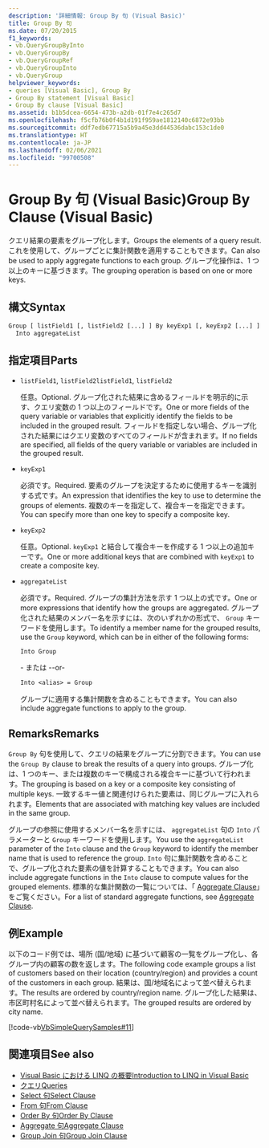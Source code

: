 ```yaml
---
description: '詳細情報: Group By 句 (Visual Basic)'
title: Group By 句
ms.date: 07/20/2015
f1_keywords:
- vb.QueryGroupByInto
- vb.QueryGroupBy
- vb.QueryGroupRef
- vb.QueryGroupInto
- vb.QueryGroup
helpviewer_keywords:
- queries [Visual Basic], Group By
- Group By statement [Visual Basic]
- Group By clause [Visual Basic]
ms.assetid: b1b5dcea-6654-473b-a2db-01f7e4c265d7
ms.openlocfilehash: f5cfb76b0f4b1d191f959ae1812140c6872e93bb
ms.sourcegitcommit: ddf7edb67715a5b9a45e3dd44536dabc153c1de0
ms.translationtype: HT
ms.contentlocale: ja-JP
ms.lasthandoff: 02/06/2021
ms.locfileid: "99700508"
---
```

# <a name="group-by-clause-visual-basic"></a><span data-ttu-id="125f5-103">Group By 句 (Visual Basic)</span><span class="sxs-lookup"><span data-stu-id="125f5-103">Group By Clause (Visual Basic)</span></span>

<span data-ttu-id="125f5-104">クエリ結果の要素をグループ化します。</span><span class="sxs-lookup"><span data-stu-id="125f5-104">Groups the elements of a query result.</span></span> <span data-ttu-id="125f5-105">これを使用して、グループごとに集計関数を適用することもできます。</span><span class="sxs-lookup"><span data-stu-id="125f5-105">Can also be used to apply aggregate functions to each group.</span></span> <span data-ttu-id="125f5-106">グループ化操作は、1 つ以上のキーに基づきます。</span><span class="sxs-lookup"><span data-stu-id="125f5-106">The grouping operation is based on one or more keys.</span></span>  
  
## <a name="syntax"></a><span data-ttu-id="125f5-107">構文</span><span class="sxs-lookup"><span data-stu-id="125f5-107">Syntax</span></span>  
  
```vb  
Group [ listField1 [, listField2 [...] ] By keyExp1 [, keyExp2 [...] ]  
  Into aggregateList  
```  
  
## <a name="parts"></a><span data-ttu-id="125f5-108">指定項目</span><span class="sxs-lookup"><span data-stu-id="125f5-108">Parts</span></span>  
  
- <span data-ttu-id="125f5-109">`listField1`, `listField2`</span><span class="sxs-lookup"><span data-stu-id="125f5-109">`listField1`, `listField2`</span></span>  
  
     <span data-ttu-id="125f5-110">任意。</span><span class="sxs-lookup"><span data-stu-id="125f5-110">Optional.</span></span> <span data-ttu-id="125f5-111">グループ化された結果に含めるフィールドを明示的に示す、クエリ変数の 1 つ以上のフィールドです。</span><span class="sxs-lookup"><span data-stu-id="125f5-111">One or more fields of the query variable or variables that explicitly identify the fields to be included in the grouped result.</span></span> <span data-ttu-id="125f5-112">フィールドを指定しない場合、グループ化された結果にはクエリ変数のすべてのフィールドが含まれます。</span><span class="sxs-lookup"><span data-stu-id="125f5-112">If no fields are specified, all fields of the query variable or variables are included in the grouped result.</span></span>  
  
- `keyExp1`  
  
     <span data-ttu-id="125f5-113">必須です。</span><span class="sxs-lookup"><span data-stu-id="125f5-113">Required.</span></span> <span data-ttu-id="125f5-114">要素のグループを決定するために使用するキーを識別する式です。</span><span class="sxs-lookup"><span data-stu-id="125f5-114">An expression that identifies the key to use to determine the groups of elements.</span></span> <span data-ttu-id="125f5-115">複数のキーを指定して、複合キーを指定できます。</span><span class="sxs-lookup"><span data-stu-id="125f5-115">You can specify more than one key to specify a composite key.</span></span>  
  
- `keyExp2`  
  
     <span data-ttu-id="125f5-116">任意。</span><span class="sxs-lookup"><span data-stu-id="125f5-116">Optional.</span></span> <span data-ttu-id="125f5-117">`keyExp1` と結合して複合キーを作成する 1 つ以上の追加キーです。</span><span class="sxs-lookup"><span data-stu-id="125f5-117">One or more additional keys that are combined with `keyExp1` to create a composite key.</span></span>  
  
- `aggregateList`  
  
     <span data-ttu-id="125f5-118">必須です。</span><span class="sxs-lookup"><span data-stu-id="125f5-118">Required.</span></span> <span data-ttu-id="125f5-119">グループの集計方法を示す 1 つ以上の式です。</span><span class="sxs-lookup"><span data-stu-id="125f5-119">One or more expressions that identify how the groups are aggregated.</span></span> <span data-ttu-id="125f5-120">グループ化された結果のメンバー名を示すには、次のいずれかの形式で、 `Group` キーワードを使用します。</span><span class="sxs-lookup"><span data-stu-id="125f5-120">To identify a member name for the grouped results, use the `Group` keyword, which can be in either of the following forms:</span></span>  
  
    ```vb  
    Into Group  
    ```  
  
     <span data-ttu-id="125f5-121">\- または -</span><span class="sxs-lookup"><span data-stu-id="125f5-121">-or-</span></span>  
  
    ```vb  
    Into <alias> = Group  
    ```  
  
     <span data-ttu-id="125f5-122">グループに適用する集計関数を含めることもできます。</span><span class="sxs-lookup"><span data-stu-id="125f5-122">You can also include aggregate functions to apply to the group.</span></span>  
  
## <a name="remarks"></a><span data-ttu-id="125f5-123">Remarks</span><span class="sxs-lookup"><span data-stu-id="125f5-123">Remarks</span></span>  

 <span data-ttu-id="125f5-124">`Group By` 句を使用して、クエリの結果をグループに分割できます。</span><span class="sxs-lookup"><span data-stu-id="125f5-124">You can use the `Group By` clause to break the results of a query into groups.</span></span> <span data-ttu-id="125f5-125">グループ化は、1 つのキー、または複数のキーで構成される複合キーに基づいて行われます。</span><span class="sxs-lookup"><span data-stu-id="125f5-125">The grouping is based on a key or a composite key consisting of multiple keys.</span></span> <span data-ttu-id="125f5-126">一致するキー値と関連付けられた要素は、同じグループに入れられます。</span><span class="sxs-lookup"><span data-stu-id="125f5-126">Elements that are associated with matching key values are included in the same group.</span></span>  
  
 <span data-ttu-id="125f5-127">グループの参照に使用するメンバー名を示すには、 `aggregateList` 句の `Into` パラメーターと `Group` キーワードを使用します。</span><span class="sxs-lookup"><span data-stu-id="125f5-127">You use the `aggregateList` parameter of the `Into` clause and the `Group` keyword to identify the member name that is used to reference the group.</span></span> <span data-ttu-id="125f5-128">`Into` 句に集計関数を含めることで、グループ化された要素の値を計算することもできます。</span><span class="sxs-lookup"><span data-stu-id="125f5-128">You can also include aggregate functions in the `Into` clause to compute values for the grouped elements.</span></span> <span data-ttu-id="125f5-129">標準的な集計関数の一覧については、「 [Aggregate Clause](aggregate-clause.md)」をご覧ください。</span><span class="sxs-lookup"><span data-stu-id="125f5-129">For a list of standard aggregate functions, see [Aggregate Clause](aggregate-clause.md).</span></span>  
  
## <a name="example"></a><span data-ttu-id="125f5-130">例</span><span class="sxs-lookup"><span data-stu-id="125f5-130">Example</span></span>  

 <span data-ttu-id="125f5-131">以下のコード例では、場所 (国/地域) に基づいて顧客の一覧をグループ化し、各グループ内の顧客の数を返します。</span><span class="sxs-lookup"><span data-stu-id="125f5-131">The following code example groups a list of customers based on their location (country/region) and provides a count of the customers in each group.</span></span> <span data-ttu-id="125f5-132">結果は、国/地域名によって並べ替えられます。</span><span class="sxs-lookup"><span data-stu-id="125f5-132">The results are ordered by country/region name.</span></span> <span data-ttu-id="125f5-133">グループ化した結果は、市区町村名によって並べ替えられます。</span><span class="sxs-lookup"><span data-stu-id="125f5-133">The grouped results are ordered by city name.</span></span>  
  
 [!code-vb[VbSimpleQuerySamples#11](~/samples/snippets/visualbasic/VS_Snippets_VBCSharp/VbSimpleQuerySamples/VB/QuerySamples1.vb#11)]  
  
## <a name="see-also"></a><span data-ttu-id="125f5-134">関連項目</span><span class="sxs-lookup"><span data-stu-id="125f5-134">See also</span></span>

- [<span data-ttu-id="125f5-135">Visual Basic における LINQ の概要</span><span class="sxs-lookup"><span data-stu-id="125f5-135">Introduction to LINQ in Visual Basic</span></span>](../../programming-guide/language-features/linq/introduction-to-linq.md)
- [<span data-ttu-id="125f5-136">クエリ</span><span class="sxs-lookup"><span data-stu-id="125f5-136">Queries</span></span>](index.md)
- [<span data-ttu-id="125f5-137">Select 句</span><span class="sxs-lookup"><span data-stu-id="125f5-137">Select Clause</span></span>](select-clause.md)
- [<span data-ttu-id="125f5-138">From 句</span><span class="sxs-lookup"><span data-stu-id="125f5-138">From Clause</span></span>](from-clause.md)
- [<span data-ttu-id="125f5-139">Order By 句</span><span class="sxs-lookup"><span data-stu-id="125f5-139">Order By Clause</span></span>](order-by-clause.md)
- [<span data-ttu-id="125f5-140">Aggregate 句</span><span class="sxs-lookup"><span data-stu-id="125f5-140">Aggregate Clause</span></span>](aggregate-clause.md)
- [<span data-ttu-id="125f5-141">Group Join 句</span><span class="sxs-lookup"><span data-stu-id="125f5-141">Group Join Clause</span></span>](group-join-clause.md)
